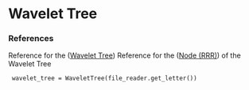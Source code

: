 Wavelet Tree
========

### References 
Reference for the ([Wavelet Tree](http://alexbowe.com/wavelet-trees/)) 
Reference for the ([Node (RRR)](http://alexbowe.com/wavelet-trees/)) of the Wavelet Tree 

<code> wavelet_tree = WaveletTree(file_reader.get_letter()) </code> 
